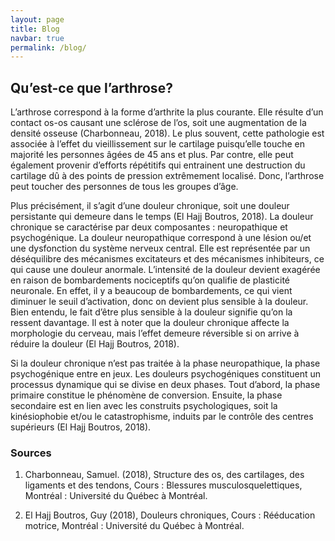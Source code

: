 ```yaml
---
layout: page
title: Blog
navbar: true
permalink: /blog/
---
```


## Qu’est-ce que l’arthrose?
L’arthrose correspond à la forme d’arthrite la plus courante. Elle résulte d’un contact os-os causant une sclérose de l’os, soit une augmentation de la densité osseuse (Charbonneau, 2018).  Le plus souvent, cette pathologie est associée à l’effet du vieillissement sur le cartilage puisqu’elle touche en majorité les personnes âgées de 45 ans et plus. Par contre, elle peut également provenir d’efforts répétitifs qui entrainent une destruction du cartilage dû à des points de pression extrêmement localisé. Donc, l’arthrose peut toucher des personnes de tous les groupes d’âge.

Plus précisément, il s’agit d’une douleur chronique, soit une douleur persistante qui demeure dans le temps (El Hajj Boutros, 2018).  La douleur chronique se caractérise par deux composantes : neuropathique et psychogénique. La douleur neuropathique  correspond à une lésion ou/et une dysfonction du système nerveux central. Elle est représentée par un déséquilibre des mécanismes excitateurs et  des mécanismes inhibiteurs, ce qui cause une douleur anormale. 
L’intensité de la douleur devient exagérée en raison de bombardements nociceptifs qu’on qualifie de plasticité neuronale. En effet, il y a beaucoup de bombardements, ce qui vient diminuer le seuil d’activation, donc on devient plus sensible à la douleur. Bien entendu, le fait d’être plus sensible à la douleur signifie qu’on la ressent davantage. Il est à noter que la douleur chronique affecte la morphologie du cerveau, mais l’effet demeure réversible si on arrive à réduire la douleur (El Hajj Boutros, 2018). 

Si la douleur chronique n’est pas traitée à la phase neuropathique, la phase psychogénique entre en jeux. Les douleurs psychogéniques constituent un processus dynamique qui se divise en deux phases. Tout d’abord, la phase primaire constitue le phénomène de conversion. Ensuite, la phase secondaire est en lien avec les construits psychologiques, soit la kinésiophobie et/ou le catastrophisme, induits par le contrôle des centres supérieurs (El Hajj Boutros, 2018).

### Sources
1.	Charbonneau, Samuel. (2018), Structure des os, des cartilages, des ligaments et des tendons, Cours : Blessures musculosquelettiques, Montréal : Université du Québec à Montréal.

2.	El Hajj Boutros, Guy (2018), Douleurs chroniques, Cours : Rééducation motrice, Montréal : Université du Québec à Montréal.

